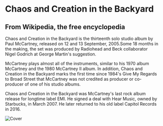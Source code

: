 # Chaos and Creation in the Backyard
## From Wikipedia, the free encyclopedia


Chaos and Creation in the Backyard is the thirteenth solo studio album by Paul McCartney, released on 12 and 13 September, 2005.Some 18 months in the making, the set was produced by Radiohead and Beck collaborator Nigel Godrich at George Martin's suggestion.

McCartney plays almost all of the instruments, similar to his 1970 album McCartney and the 1980 McCartney II album. In addition, Chaos and Creation in the Backyard marks the first time since 1984's Give My Regards to Broad Street that McCartney was not credited as producer or co-producer of one of his studio albums.

Chaos and Creation in the Backyard was McCartney's last rock album release for longtime label EMI. He signed a deal with Hear Music, owned by Starbucks, in March 2007. He later returned to his old label Capitol Records in 2016.

![Cover](https://upload.wikimedia.org/wikipedia/en/0/03/Chaos_and_Creation_in_the_Back_Yard.jpg)
